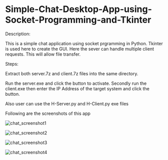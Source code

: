 # Simple-Chat-Desktop-App-using-Socket-Programming-and-Tkinter

Description:

This is a simple chat application using socket prgramming in Python. Tkinter is used here to create the GUI. Here the sever
can handle multiple client requests. This will allow file transfer.

Steps: 
   
   Extract both server.7z and client.7z files into the same directory.
   
   Run the server.exe and click the button to activate. Secondly run the client.exe then enter the IP Address of the target 
   system and click the button. 

Also user can use the H-Server.py and H-Client.py exe files

Following are the screenshots of this app

![chat_screenshot1](https://user-images.githubusercontent.com/39676803/63266288-41c3ea00-c2ad-11e9-80e8-cd0b41a48e34.PNG)


![chat_screenshot2](https://user-images.githubusercontent.com/39676803/63266312-51433300-c2ad-11e9-9e5d-23a23941da79.PNG)


![chat_screenshot3](https://user-images.githubusercontent.com/39676803/63265898-46d46980-c2ac-11e9-8b8f-0af9d288e3c7.PNG)


![chat_screenshot4](https://user-images.githubusercontent.com/39676803/63265915-5358c200-c2ac-11e9-9b90-2b4d68695789.PNG)
